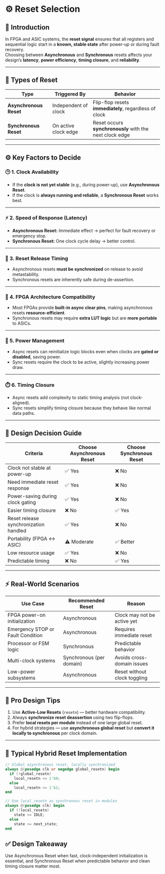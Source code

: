 # ⚙️ Reset Selection 

## 🧩 Introduction
In FPGA and ASIC systems, the **reset signal** ensures that all registers and sequential logic start in a **known, stable state** after power-up or during fault recovery.  
Choosing between **Asynchronous** and **Synchronous** resets affects your design’s **latency**, **power efficiency**, **timing closure**, and **reliability**.

---

## 🔄 Types of Reset

| Type | Triggered By | Behavior |
|------|---------------|-----------|
| **Asynchronous Reset** | Independent of clock | Flip-flop resets **immediately**, regardless of clock |
| **Synchronous Reset** | On active clock edge | Reset occurs **synchronously** with the next clock edge |

---

## ⚙️ Key Factors to Decide

### 🕒 1. Clock Availability
- If the **clock is not yet stable** (e.g., during power-up), use **Asynchronous Reset**.  
- If the clock is **always running and reliable**, a **Synchronous Reset** works best.

---

### ⚡ 2. Speed of Response (Latency)
- **Asynchronous Reset:** Immediate effect → perfect for fault recovery or emergency stop.  
- **Synchronous Reset:** One clock cycle delay → better control.

---

### 🧠 3. Reset Release Timing
- Asynchronous resets **must be synchronized** on release to avoid metastability.  
- Synchronous resets are inherently safe during de-assertion.

---

### 🧩 4. FPGA Architecture Compatibility
- Most FPGAs provide **built-in async clear pins**, making asynchronous resets **resource-efficient**.  
- Synchronous resets may require **extra LUT logic** but are **more portable** to ASICs.

---

### 🔋 5. Power Management
- Async resets can reinitialize logic blocks even when clocks are **gated or disabled**, saving power.  
- Sync resets require the clock to be active, slightly increasing power draw.

---

### ⏱️ 6. Timing Closure
- Async resets add complexity to static timing analysis (not clock-aligned).  
- Sync resets simplify timing closure because they behave like normal data paths.

---

## 🧭 Design Decision Guide

| **Criteria** | **Choose Asynchronous Reset** | **Choose Synchronous Reset** |
|---------------|-------------------------------|-------------------------------|
| Clock not stable at power-up | ✅ Yes | ❌ No |
| Need immediate reset response | ✅ Yes | ❌ No |
| Power-saving during clock gating | ✅ Yes | ❌ No |
| Easier timing closure | ❌ No | ✅ Yes |
| Reset release synchronization handled | ✅ Yes | ❌ No |
| Portability (FPGA ↔ ASIC) | ⚠️ Moderate | ✅ Better |
| Low resource usage | ✅ Yes | ❌ No |
| Predictable timing | ❌ No | ✅ Yes |

---

## ⚡ Real-World Scenarios

| **Use Case** | **Recommended Reset** | **Reason** |
|---------------|----------------------|-------------|
| FPGA power-on initialization | Asynchronous | Clock may not be active yet |
| Emergency STOP or Fault Condition | Asynchronous | Requires immediate reset |
| Processor or FSM logic | Synchronous | Predictable behavior |
| Multi-clock systems | Synchronous (per domain) | Avoids cross-domain issues |
| Low-power subsystems | Asynchronous | Reset without clock toggling |

---

## 🧠 Pro Design Tips

1. Use **Active-Low Resets** (`resetn`) — better hardware compatibility.  
2. Always **synchronize reset deassertion** using two flip-flops.  
3. Prefer **local resets per module** instead of one large global reset.  
4. For hybrid strategies — use **asynchronous global reset** but **convert it locally to synchronous** per clock domain.

---

## 🧰 Typical Hybrid Reset Implementation

```verilog
// Global asynchronous reset, locally synchronized
always @(posedge clk or negedge global_resetn) begin
  if (!global_resetn)
    local_resetn <= 1'b0;
  else
    local_resetn <= 1'b1;
end

// Use local_resetn as synchronous reset in modules
always @(posedge clk) begin
  if (!local_resetn)
    state <= IDLE;
  else
    state <= next_state;
end
```
## ✅ Design Takeaway

Use Asynchronous Reset when fast, clock-independent initialization is essential,
and Synchronous Reset when predictable behavior and clean timing closure matter most.
